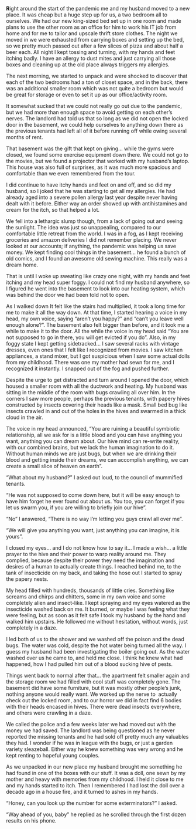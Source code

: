  

**R**ight around the start of the pandemic me and my husband moved to a new place. It was cheap but a huge step up for us, a two bedroom all to ourselves. We had our new king-sized bed set up in one room and made plans to use the other room as an office for him to work his IT job from home and for me to tailor and upscale thrift store clothes. The night we moved in we were exhausted from carrying boxes and setting up the bed, so we pretty much passed out after a few slices of pizza and about half a beer each. All night I kept tossing and turning, with my hands and feet itching badly. I have an allergy to dust mites and just carrying all those boxes and cleaning up at the old place always triggers my allergies. 

The next morning, we started to unpack and were shocked to discover that each of the two bedrooms had a ton of closet space, and in the back, there was an additional smaller room which was not quite a bedroom but would be great for storage or even to set it up as our office/activity room. 

It somewhat sucked that we could not really go out due to the pandemic, but we had more than enough space to avoid getting on each other’s nerves. The landlord had told us that so long as we did not open the locked door in the basement, we could help ourselves to anything down there as the previous tenants had left all of it before running off while owing several months of rent. 

That basement was the gift that kept on giving… while the gyms were closed, we found some exercise equipment down there. We could not go to the movies, but we found a projector that worked with my husband’s laptop. This house was also full of surprises, as it was much more spacious and comfortable than we even remembered from the tour. 

I did continue to have itchy hands and feet on and off, and so did my husband, so I joked that he was starting to get all my allergies. He had already aged into a severe pollen allergy last year despite never having dealt with it before. Either way an order showed up with antihistamines and cream for the itch, so that helped a lot. 

We fell into a lethargic slump though, from a lack of going out and seeing the sunlight. The idea was just so unappealing, compared to our comfortable little retreat from the world. I was in a fog, as I kept receiving groceries and amazon deliveries I did not remember placing. We never looked at our accounts; if anything, the pandemic was helping us save money. We kept finding cool things in the basement… he found a bunch of old comics, and I found an awesome old sewing machine. This really was a dream home. 

That is until I woke up sweating like crazy one night, with my hands and feet itching and my head super foggy. I could not find my husband anywhere, so I figured he went into the basement to look into our heating system, which was behind the door we had been told not to open. 

As I walked down It felt like the stairs had multiplied, it took a long time for me to make it all the way down. At that time, I started hearing a voice in my head, my own voice, saying “aren’t you happy?” and “can’t you leave well enough alone?”. The basement also felt bigger than before, and it took me a while to make it to the door. All the while the voice in my head said “You are not supposed to go in there, you will get evicted if you do”. Also, in my foggy state I kept getting sidetracked… I saw several racks with vintage dresses, even ones that I felt like I recognized from movies. I saw kitchen appliances, a stand mixer, but I got suspicious when I saw some actual dolls from my childhood. There was one my mother had sewn for me, and I recognized it instantly. I snapped out of the fog and pushed further. 

Despite the urge to get distracted and turn around I opened the door, which housed a smaller room with all the ductwork and heating. My husband was sitting in the middle of the room with bugs crawling all over him. In the corners I saw more people, perhaps the previous tenants, with papery hives constructed by insects covering their heads like a mask. Small bed bug like insects crawled in and out of the holes in the hives and swarmed in a thick cloud in the air. 

The voice in my head announced, “You are ruining a beautiful symbiotic relationship, all we ask for is a little blood and you can have anything you want, anything you can dream about. Our hive mind can re-write reality, with our combined brains, but we lack the human imagination to do it. Without human minds we are just bugs, but when we are drinking their blood and getting inside their dreams, we can accomplish anything, we can create a small slice of heaven on earth”. 

“What about my husband?” I asked out loud, to the council of mummified tenants. 

“He was not supposed to come down here, but it will be easy enough to have him forget he ever found out about us. You too, you can forget if you let us swarm you, if you are willing to briefly join our hive”. 

“No” I answered, “There is no way I’m letting you guys crawl all over me”. 

“We will give you anything you want, just anything you can imagine, it is yours”. 

I closed my eyes… and I do not know how to say it… I made a wish… a little prayer to the hive and their power to warp reality around me. They complied, because despite their power they need the imagination and desires of a human to actually create things. I reached behind me, to the tank of insecticide on my back, and taking the hose out I started to spray the papery nests. 

My head filled with hundreds, thousands of little cries. Something like screams and chirps and chitters, some in my own voice and some completely alien and insect-like. I kept spraying and my eyes watered as the insecticide washed back on me. It burned, or maybe I was feeling what they were feeling, but as soon as it felt safe I took my husband by the hand and walked him upstairs. He followed me without hesitation, without words, just completely in a daze. 

I led both of us to the shower and we washed off the poison and the dead bugs. The water was cold, despite the hot water being turned all the way. I guess my husband had been investigating the boiler going out. As the water washed over us he came to, and held me close. I think he knew what had happened, how I had pulled him out of a blood sucking hive of pests. 

Things went back to normal after that… the apartment felt smaller again and the storage room we had filled with cool stuff was completely gone. The basement did have some furniture, but it was mostly other people’s junk, nothing anyone would really want. We worked up the nerve to  actually check out the locked room, and to our horror we did in fact find 6 bodies with their heads encased in hives. There were dead insects everywhere, and others were crawling in a daze. 

We called the police and a few weeks later we had moved out with the money we had saved. The landlord was being questioned as he never reported the missing tenants and he had sold off pretty much any valuables they had. I wonder if he was in league with the bugs, or just a garden variety sleazeball. Either way he knew something was very wrong and he kept renting to hopeful young couples. 

As we unpacked in our new place my husband brought me something he had found in one of the boxes with our stuff. It was a doll, one sewn by my mother and heavy with memories from my childhood. I held it close to me and my hands started to itch. Then I remembered I had lost the doll over a decade ago in a house fire, and it turned to ashes in my hands. 

“Honey, can you look up the number for some exterminators?” I asked. 

“Way ahead of you, baby” he replied as he scrolled through the first dozen results on his phone. 